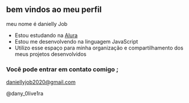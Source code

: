 ## bem vindos ao meu perfil

meu nome é danielly Job

- Estou estudando na [Alura](https://www.alura.com.br)
- Estou me desenvolvendo na linguagem JavaScript
- Utilizo esse espaço para minha organização e compartilhamento dos meus projetos desenvolvidos

### Você pode entrar em contato comigo ;

daniellyjob2020@gmail.com

@dany_0live1ra




